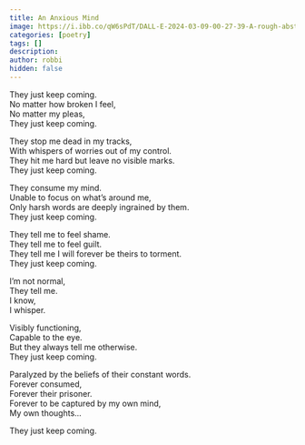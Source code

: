 ```yaml
---
title: An Anxious Mind
image: https://i.ibb.co/qW6sPdT/DALL-E-2024-03-09-00-27-39-A-rough-abstract-watercolor-image-reflecting-the-themes-of-inner-turmoil.webp
categories: [poetry]
tags: []
description:
author: robbi
hidden: false
---
```


They just keep coming.  
No matter how broken I feel,  
No matter my pleas,  
They just keep coming.

They stop me dead in my tracks,  
With whispers of worries out of my control.  
They hit me hard but leave no visible marks.  
They just keep coming.

They consume my mind.  
Unable to focus on what’s around me,  
Only harsh words are deeply ingrained by them.  
They just keep coming.

They tell me to feel shame.  
They tell me to feel guilt.  
They tell me I will forever be theirs to torment.  
They just keep coming.

I’m not normal,  
They tell me.  
I know,  
I whisper.

Visibly functioning,  
Capable to the eye.  
But they always tell me otherwise.  
They just keep coming.

Paralyzed by the beliefs of their constant words.  
Forever consumed,  
Forever their prisoner.  
Forever to be captured by my own mind,  
My own thoughts…

They just keep coming.
